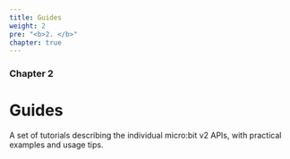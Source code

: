 ```yaml
---
title: Guides
weight: 2
pre: "<b>2. </b>"
chapter: true
---
```

### Chapter 2

# Guides

A set of tutorials describing the individual micro:bit v2 APIs, with practical examples and usage tips.